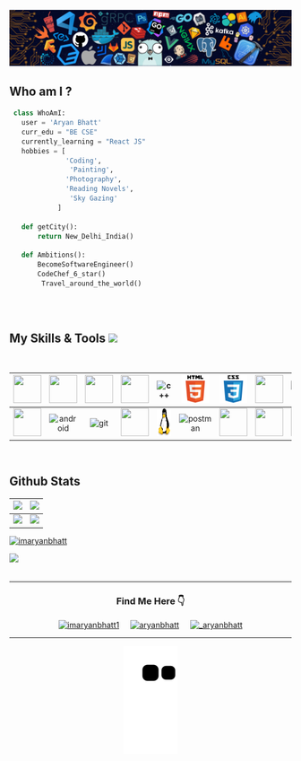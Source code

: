 ![Github Banner](https://github.com/aryanbhatt1/aryanbhatt1/blob/main/banner.png)

## Who am I ?

 ```python
  class WhoAmI:
    user = 'Aryan Bhatt'
	curr_edu = "BE CSE"
    currently_learning = "React JS"
	hobbies = [
		       'Coding',
                'Painting',
		       'Photography',
		       'Reading Novels',
                'Sky Gazing'
		     ]
	
	def getCity():
		return New_Delhi_India()
	 
	def Ambitions():
		BecomeSoftwareEngineer()
		CodeChef_6_star()
         Travel_around_the_world()
        
 ```
<br>
<h2> My Skills & Tools <img src = "https://media2.giphy.com/media/QssGEmpkyEOhBCb7e1/giphy.gif?cid=ecf05e47a0n3gi1bfqntqmob8g9aid1oyj2wr3ds3mg700bl&rid=giphy.gif" width = 32px> </h2>
<br>

|<img src="https://raw.githubusercontent.com/rahulbanerjee26/githubAboutMeGenerator/main/icons/python.svg" width=50 height="50" /> | <img src="https://raw.githubusercontent.com/rahulbanerjee26/githubAboutMeGenerator/main/icons/javascript.svg" height="50" width=50> | <img src="https://www.vectorlogo.zone/logos/java/java-vertical.svg" width="50" height="50"/> | <img src="https://img.icons8.com/color/48/000000/c-programming.png" height="50" width="50"/> | <img src="https://raw.githubusercontent.com/coderjojo/coderjojo/master/img/cpp.png" alt="c++" width="50" height="50" />  | <img src="https://raw.githubusercontent.com/devicons/devicon/master/icons/html5/html5-original-wordmark.svg" alt="html5" width="50" height="50" /> | <img src="https://raw.githubusercontent.com/devicons/devicon/master/icons/css3/css3-original-wordmark.svg" alt="css3" height="50" width="50"/>| <img src="https://img.icons8.com/color/48/000000/intellij-idea.png" height="50" width="50"/> | <img src="https://www.vectorlogo.zone/logos/sqlite/sqlite-icon.svg" alt="sqlite" width="50" height="50" >  |<img src="https://img.icons8.com/color/48/000000/pycharm.png" height="50" width="50"/> | <img src="https://www.vectorlogo.zone/logos/mysql/mysql-ar21.svg" alt="mysql" height="50" width="50"> | <img src="https://www.vectorlogo.zone/logos/mongodb/mongodb-icon.svg" alt="mongodb" height="50" width="50"> | <img src="https://www.vectorlogo.zone/logos/firebase/firebase-icon.svg" alt="firebase" height="50" width="50"> | <img src="https://www.vectorlogo.zone/logos/getbootstrap/getbootstrap-icon.svg" alt="boostrap" height="50" width="50"> | 
|:-:|:-:|:-:|:-:|:-:|:-:|:-:|:-:|:-:|:-:|:-:|:-:|:-:|:-:|
|<img src="https://img.icons8.com/color/48/000000/webstorm.png" height="50" width="50"/>| <img src="https://www.vectorlogo.zone/logos/android/android-icon.svg" alt="android" width="50" height="50"> | <img src="https://www.vectorlogo.zone/logos/git-scm/git-scm-icon.svg" alt="git" width="50" height="50">  | <img src="https://img.icons8.com/color/48/000000/windows-11.png" width="50" height="50"/>|<img src="https://raw.githubusercontent.com/devicons/devicon/master/icons/linux/linux-original.svg" alt="linux" width="50" height="50">  | <img src="https://www.vectorlogo.zone/logos/visualstudio_code/visualstudio_code-icon.svg" alt="postman" width="50" height="50">|<img src="https://img.icons8.com/color/48/000000/c-sharp-logo-2.png" width="50" height="50"/>| <img src="https://static.djangoproject.com/img/logos/django-logo-negative.svg" height="50" width="50"/>|<img src="https://img.icons8.com/fluency/48/000000/spyder-ide.png" height="50" width="50"/>| <img src="https://cdn.icon-icons.com/icons2/2699/PNG/512/jupyter_logo_icon_169452.png" width="50" height="50"/>| <img src="https://static-00.iconduck.com/assets.00/clion-icon-512x512-tvyolucv.png" height="50" width="50" />
<br>

## Github Stats

<img src="https://github-readme-streak-stats.herokuapp.com?user=aryanbhatt1&theme=tokyonight&date_format=M%20j%5B%2C%20Y%5D">|<img src="https://github-readme-stats.vercel.app/api?username=aryanbhatt1&show_icons=true&theme=tokyonight"/>
|---|---|
<img src="https://github-readme-stats.vercel.app/api/top-langs/?username=aryanbhatt1&layout=compact&theme=tokyonight"/>|<img src="https://github-readme-stats.vercel.app/api/wakatime?username=aryanbhatt1&layout=compact&theme=tokyonight"/>


<p align="left"> 
    <a href="https://twitter.com/imaryanbhatt" target="blank">
        <img src="https://img.shields.io/twitter/follow/imaryanbhatt?logo=twitter&style=for-the-badge" alt="imaryanbhatt"/>
    </a>
</p>
<a href="mailto:aryanbhatt1002@gmail.com?"><img src="https://img.shields.io/badge/gmail-%23DD0031.svg?&style=for-the-badge&logo=gmail&logoColor=white"/></a>
<br><br>
<hr>

<h3 align="center">Find Me Here 👇</h3>
<p align="center">
    <a href="https://twitter.com/imaryanbhatt" target="blank"><img align="center" src="https://img.icons8.com/cute-clipart/64/000000/twitter.png" alt="imaryanbhatt1" height="50" width="50" /></a> &nbsp;&nbsp;&nbsp;
<a href="https://www.linkedin.com/in/aryanbhatt/" target="blank"><img align="center" src="https://img.icons8.com/cute-clipart/64/000000/linkedin.png" alt="aryanbhatt" height="50" width="50" /></a>&nbsp;&nbsp;&nbsp;&nbsp;
<a href="https://instagram.com/_aryanbhatt" target="blank"><img align="center" src="https://img.icons8.com/cute-clipart/64/000000/instagram-new.png" alt="_aryanbhatt" height="50" width="50" /></a>
</p>

<hr>
<p align="center">
  <img src="https://github.com/aryanbhatt1/aryanbhatt1/blob/output/github-contribution-grid-snake.svg" alt="snake"></center>
</p>
